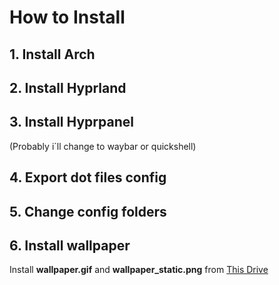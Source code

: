 # How to Install

## 1. Install Arch

## 2. Install Hyprland

## 3. Install Hyprpanel

(Probably i`ll change to waybar or quickshell)
## 4. Export dot files config

## 5. Change config folders

## 6. Install wallpaper
Install **wallpaper.gif** and **wallpaper_static.png** from [This Drive](https://drive.google.com/drive/folders/1jc7Q7E3MQFgboO9pTSi3rd9tDr2yDWdE?usp=sharing)
